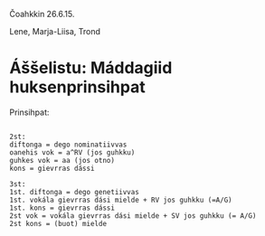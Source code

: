 Čoahkkin 26.6.15.

Lene, Marja-Liisa, Trond

#  Áššelistu: Máddagiid huksenprinsihpat

Prinsihpat:

```

2st: 
diftonga = dego nominatiivvas
oanehis vok = a^RV (jos guhkku) 
guhkes vok = aa (jos otno)
kons = gievrras dássi

3st:
1st. diftonga = dego genetiivvas
1st. vokála gievrras dási mielde + RV jos guhkku (=A/G)
1st. kons = gievrras dássi
2st vok = vokála gievrras dási mielde + SV jos guhkku (= A/G)
2st kons = (buot) mielde
```
